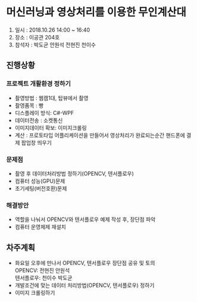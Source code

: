 # 머신러닝과 영상처리를 이용한 무인계산대

1. 일시 : 2018.10.26 14:00 ~ 16:40
2. 장소 : 이공관 204호
3. 참석자 : 박도균 안원석 전현진 천이수

## 진행상황
### 프로젝트 개활환경 정하기
- 촬영방법 : 웹캠1대, 탑뷰에서 촬영
- 촬영품목 : 빵
- 디스플레이 방식: C#-WPF
- 데이터전송 : 소켓통신
- 이미지데이터 확보: 이미지크롤링
- 계산 : 프로토타입 어플리케이션을 만들어서 영상처리가 완료되는순간 핸드폰에 결제 팝업창 띄우기

### 문제점
- 촬영 후 데이터처리방법 정하기(OPENCV, 텐서플로우)
- 컴퓨터 성능(GPU)문제
- 초기세팅(버전호환)문제

### 해결방안
- 역할을 나눠서 OPENCV와 텐서플로우 예제 작성 후, 장단점 파악
- 컴퓨터 운영체제 재설치

## 차주계획
- 화요일 오후에 만나서 OPENCV, 텐서플로우 장단점 공유 및 토의 <br>
   OPENCV: 전현진 안원석<br>
   텐서플로우: 천이수 박도균
- 개발조건에 맞는 데이터 처리방법(OPENCV, 텐서플로우) 정하기
- 이미지 크롤링하기
